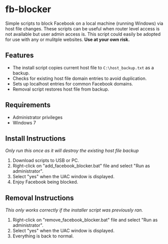 # fb-blocker
Simple scripts to block Facebook on a local machine (running Windows) via host file changes. These scripts can be useful when router level access is not available but user admin access is. This script could easily be adopted for use with any or mulitple websites. **Use at your own risk.**

## Features
* The install script copies current host file to `C:\host_backup.txt` as a backup. 
* Checks for existing host file domain entries to avoid duplication.
* Sets up localhost entries for common Facebook domains.
* Removal script restores host file from backup.

## Requirements
* Administrator privileges
* Windows 7

## Install Instructions
*Only run this once as it will destroy the existing host file backup*
1. Download scripts to USB or PC.
2. Right-click on "add_facebook_blocker.bat" file and select "Run as administrator".
3. Select "yes" when the UAC window is displayed.
4. Enjoy Facebook being blocked.

## Removal Instructions
*This only works correctly if the installer script was previously ran.*
1. Right-click on "remove_facebook_blocker.bat" file and select "Run as administrator".
2. Select "yes" when the UAC window is displayed.
3. Everything is back to normal.
